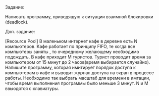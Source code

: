 Задание:

Написать программу, приводящую к ситуации взаимной блокировки (deadlock). 

Доп. задание:

[Recource Pool] В маленьком интернет кафе в деревне есть N компьютеров. 
Кафе работает по принципу FIFO, те когда все компьютеры заняты , то очередному желающему необходимо подождать. 
В кафе приходит М туристов. Турист проводит время за компьютером от 15 минут до 2 часов(время выбирается случайно).
Напишите программу, которая имитирует порядок доступа к компьютерам в кафе и выводит журнал доступа на экран в процессе работы. 
Необходимо так выбрать масштаб для времени в имтации, чтобы время выполнения программы было меньше 3 минут.
N и М ввыодятся с клавиатуры. 
